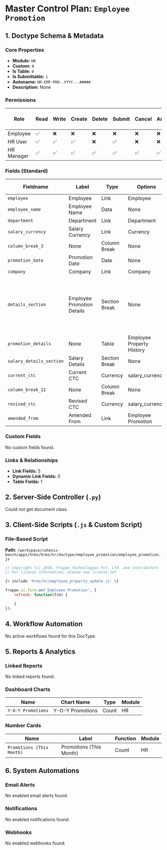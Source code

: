 # Master Control Plan: `Employee Promotion`

## 1. Doctype Schema & Metadata

### Core Properties
- **Module:** `HR`
- **Custom:** `0`
- **Is Table:** `0`
- **Is Submittable:** `1`
- **Autoname:** `HR-EMP-PRO-.YYYY.-.#####`
- **Description:** None

### Permissions
| Role | Read | Write | Create | Delete | Submit | Cancel | Amend | Report | Import | Export | Print | Email | Share | Set User Perms |
|---|---|---|---|---|---|---|---|---|---|---|---|---|---|---|
| Employee | ✅ | ❌ | ❌ | ❌ | ❌ | ❌ | ❌ | ✅ | ❌ | ✅ | ✅ | ✅ | ✅ | ❌ |
| HR User | ✅ | ✅ | ✅ | ❌ | ✅ | ❌ | ❌ | ✅ | ❌ | ✅ | ✅ | ✅ | ✅ | ❌ |
| HR Manager | ✅ | ✅ | ✅ | ✅ | ✅ | ✅ | ✅ | ✅ | ❌ | ✅ | ✅ | ✅ | ✅ | ❌ |


### Fields (Standard)
| Fieldname | Label | Type | Options | Required | Hidden | Read Only | Default | Description |
|---|---|---|---|---|---|---|---|---|
| `employee` | Employee | Link | Employee | ✅ |  |  | None | None |
| `employee_name` | Employee Name | Data | None |  |  | ✅ | None | None |
| `department` | Department | Link | Department |  |  | ✅ | None | None |
| `salary_currency` | Salary Currency | Link | Currency |  |  | ✅ | None | None |
| `column_break_3` | None | Column Break | None |  |  |  | None | None |
| `promotion_date` | Promotion Date | Date | None | ✅ |  |  | None | None |
| `company` | Company | Link | Company |  |  |  | None | None |
| `details_section` | Employee Promotion Details | Section Break | None |  |  |  | None | Set the properties that should be updated in the Employee master on promotion submission |
| `promotion_details` | None | Table | Employee Property History |  |  |  | None | None |
| `salary_details_section` | Salary Details | Section Break | None |  |  |  | None | None |
| `current_ctc` | Current CTC | Currency | salary_currency |  |  |  | None | None |
| `column_break_12` | None | Column Break | None |  |  |  | None | None |
| `revised_ctc` | Revised CTC | Currency | salary_currency |  |  |  | None | None |
| `amended_from` | Amended From | Link | Employee Promotion |  |  | ✅ | None | None |


### Custom Fields
No custom fields found.


### Links & Relationships
- **Link Fields:** 5
- **Dynamic Link Fields:** 0
- **Table Fields:** 1

## 2. Server-Side Controller (`.py`)
Could not get document class.


## 3. Client-Side Scripts (`.js` & Custom Script)
### File-Based Script
**Path:** `/workspace/cohenix-bench/apps/hrms/hrms/hr/doctype/employee_promotion/employee_promotion.js`
```javascript
// Copyright (c) 2018, Frappe Technologies Pvt. Ltd. and contributors
// For license information, please see license.txt

{% include 'hrms/hr/employee_property_update.js' %}

frappe.ui.form.on('Employee Promotion', {
	refresh: function(frm) {

	}
});

```




## 4. Workflow Automation
No active workflows found for this DocType.


## 5. Reports & Analytics
### Linked Reports
No linked reports found.


### Dashboard Charts
| Name | Chart Name | Type | Module |
|---|---|---|---|
| `Y-O-Y Promotions` | Y-O-Y Promotions | Count | HR |



### Number Cards
| Name | Label | Function | Module |
|---|---|---|---|
| `Promotions (This Month)` | Promotions (This Month) | Count | HR |



## 6. System Automations
### Email Alerts
No enabled email alerts found.


### Notifications
No enabled notifications found.


### Webhooks
No enabled webhooks found.
